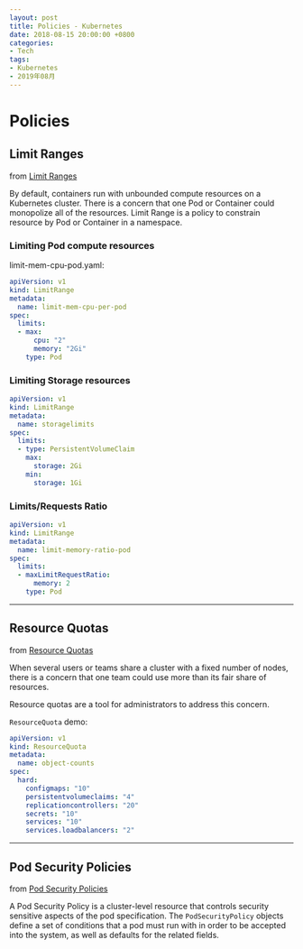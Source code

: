 ```yaml
---
layout: post
title: Policies - Kubernetes
date: 2018-08-15 20:00:00 +0800
categories:
- Tech
tags:
- Kubernetes
- 2019年08月
---
```



# Policies

## Limit Ranges

from [Limit Ranges](https://kubernetes.io/docs/concepts/policy/limit-range/)

By default, containers run with unbounded compute resources on a Kubernetes cluster. There is a concern that one Pod or Container could monopolize all of the resources. Limit Range is a policy to constrain resource by Pod or Container in a namespace.

### Limiting Pod compute resources

limit-mem-cpu-pod.yaml:

``` yaml
apiVersion: v1
kind: LimitRange
metadata:
  name: limit-mem-cpu-per-pod
spec:
  limits:
  - max:
      cpu: "2"
      memory: "2Gi"
    type: Pod
```

### Limiting Storage resources

``` yaml
apiVersion: v1
kind: LimitRange
metadata:
  name: storagelimits
spec:
  limits:
  - type: PersistentVolumeClaim
    max:
      storage: 2Gi
    min:
      storage: 1Gi
```

### Limits/Requests Ratio

``` yaml
apiVersion: v1
kind: LimitRange
metadata:
  name: limit-memory-ratio-pod
spec:
  limits:
  - maxLimitRequestRatio:
      memory: 2
    type: Pod
```

----

## Resource Quotas

from [Resource Quotas](https://kubernetes.io/docs/concepts/policy/resource-quotas/)

When several users or teams share a cluster with a fixed number of nodes, there is a concern that one team could use more than its fair share of resources.

Resource quotas are a tool for administrators to address this concern.

`ResourceQuota` demo: 

``` yaml
apiVersion: v1
kind: ResourceQuota
metadata:
  name: object-counts
spec:
  hard:
    configmaps: "10"
    persistentvolumeclaims: "4"
    replicationcontrollers: "20"
    secrets: "10"
    services: "10"
    services.loadbalancers: "2"
```

----

## Pod Security Policies

from [Pod Security Policies](https://kubernetes.io/docs/concepts/policy/pod-security-policy/)

A Pod Security Policy is a cluster-level resource that controls security sensitive aspects of the pod specification. The `PodSecurityPolicy` objects define a set of conditions that a pod must run with in order to be accepted into the system, as well as defaults for the related fields.




